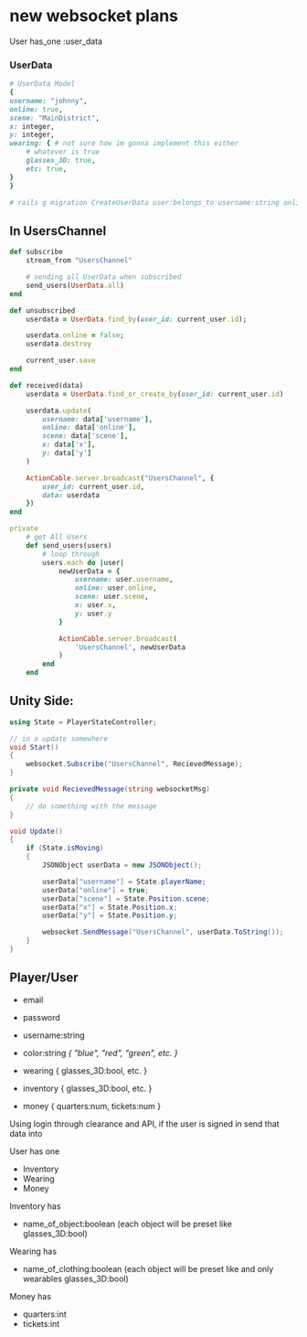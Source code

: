 # new websocket plans

User
has_one :user_data

### UserData
``` rb
# UserData Model
{
username: "johnny",
online: true,
scene: "MainDistrict",
x: integer,
y: integer,
wearing: { # not sure how im gonna implement this either
    # whatever is true
    glasses_3D: true,
    etc: true,
}
}

# rails g migration CreateUserData user:belongs_to username:string online:boolean scene:string x:integer y:integer
```
## In UsersChannel
``` rb
def subscribe
    stream_from "UsersChannel"

    # sending all UserData when subscribed
    send_users(UserData.all)
end

def unsubscribed
    userdata = UserData.find_by(user_id: current_user.id);

    userdata.online = false;
    userdata.destroy

    current_user.save
end

def received(data)
    userdata = UserData.find_or_create_by(user_id: current_user.id)

    userdata.update(
        username: data['username'],
        online: data['online'],
        scene: data['scene'],
        x: data['x'],
        y: data['y']
    )

    ActionCable.server.broadcast("UsersChannel", {
        user_id: current_user.id,
        data: userdata
    })
end

private
    # get All Users
    def send_users(users)
        # loop through
        users.each do |user|
            newUserData = {
                username: user.username,
                online: user.online,
                scene: user.scene,
                x: user.x,
                y: user.y
            }

            ActionCable.server.broadcast(
                'UsersChannel', newUserData
            )
        end
    end

```

## Unity Side:
``` c#
using State = PlayerStateController;

// in a update somewhere
void Start()
{
    websocket.Subscribe("UsersChannel", RecievedMessage);
}

private void RecievedMessage(string websocketMsg)
{
    // do something with the message
}

void Update()
{
    if (State.isMoving)
    {
        JSONObject userData = new JSONObject();

        userData["username"] = State.playerName;
        userData["online"] = true;
        userData["scene"] = State.Position.scene;
        userData["x"] = State.Position.x;
        userData["y"] = State.Position.y;

        websocket.SendMessage("UsersChannel", userData.ToString());
    }
}
```

## Player/User
- email
- password

- username:string
- color:string *{ "blue", "red", "green", etc. }*
- wearing { glasses_3D:bool, etc. }
- inventory { glasses_3D:bool, etc. }
- money { quarters:num, tickets:num }


Using login through clearance and API, if the user is signed in send that data into


User has one
- Inventory
- Wearing
- Money

Inventory has
- name_of_object:boolean (each object will be preset like glasses_3D:bool)

Wearing has
- name_of_clothing:boolean (each object will be preset like and only wearables glasses_3D:bool)

Money has
- quarters:int
- tickets:int
